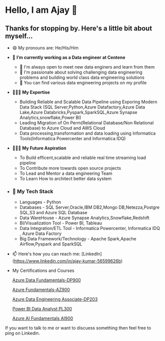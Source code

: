 # Hello, I am Ajay 👋

## Thanks for stopping by. Here's a little bit about myself...


- 😄 My pronouns are: He/His/Him
- 🔭 **I’m currently working as a Data engineer at Centene**
   - 👯 I'm always open to meet new data enginers and learn from them 
   - 💬 I'm passionate about solving challenging data engineering problems and building world class data engineering solutions
   - 🤘 You can find various data engineering projects on my profile
- 🧑🏻‍🏫 **My Expertise**
   - Building Reliable and Scalable Data Pipeline using Exporing Modern Data Stack (SQL Server,Python,Azure Datafactory,Azure Data Lake,Azure Databricks,Pyspark,SparkSQL,Azure Synapse Analytics,snowflake,Power BI)
   - Leading Migration of On Perm(Relational Database/Non Relational Database) to Azure Cloud and AWS Cloud
   - Data processing,transformation and data loading using Informatica Tools(Informatica Powercenter and Informatica IDQ)
     
-  🧑🏻‍🏫 **My Future Aspiration**
     - To Build efficent,scalable and reliable real time streaming load pipeline
     - To Contribute more towards open source projects 
     - To Lead and Mentor a data engineering Team
     - To Learn How to architect better data system
 
-  ### 📖 My Tech Stack
      - Languages - Python
      - Databases - SQL Server,Oracle,IBM DB2,Mongo DB,Netezza,Postgre SQL,S3 and Azure SQL Database
      - Data WareHouse - Azure Synapse Analytics,Snowflake,Redshift
      - BI/Visualization Tool - Power BI, Tableau
      - Data Integration/ETL Tool - Informatica Powercenter, Informatica IDQ , Azure Data Factory
      - Big Data Framework/Technology - Apache Spark,Apache Airflow,Pyspark and SparkSQL
   
- 📫 Here's how you can reach me: [LinkedIn] (https://www.linkedin.com/in/ajay-kumar-56599626b)
- My Certifications and Courses

     [Azure Data Fundamentals-DP900](https://www.credly.com/badges/b2833dbf-2b67-4cef-b067-ce3da3ae014e/linked_in_profile)
  
     [Azure Fundamentals-AZ900](https://www.credly.com/badges/8eaf210d-673a-46af-9892-207f3f2e2680/linked_in_profile)
  
     [Azure Data Engineering Associate-DP203](https://learn.microsoft.com/api/credentials/share/en-us/Ajaykumar-4148/4EB6288C0868CB95?sharingId)
  
     [Power BI Data Analyst PL300](https://learn.microsoft.com/api/credentials/share/en-us/Ajaykumar-4148/411BFB8BC8221A34?sharingId)
  
     [Azure AI Fundamentals AI900](https://learn.microsoft.com/api/credentials/share/en-us/Ajaykumar-4148/B522C38F8015423A?sharingId)
  
If you want to talk to me or want to discuess something then feel free to ping on Linkedin.
  
